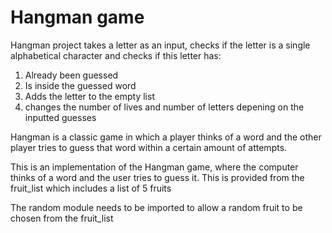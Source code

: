# Hangman game

Hangman project takes a letter as an input, checks if the letter is a single alphabetical character and checks if this letter has:
1. Already been guessed
2. Is inside the guessed word
3. Adds the letter to the empty list
4. changes the number of lives and number of letters depening on the inputted guesses 

Hangman is a classic game in which a player thinks of a word and the other player tries to guess that word within a certain amount of attempts.

This is an implementation of the Hangman game, where the computer thinks of a word and the user tries to guess it.
This is provided from the fruit_list which includes a list of 5 fruits



The random module needs to be imported to allow a random fruit to be chosen from the fruit_list


